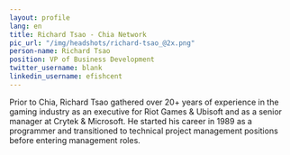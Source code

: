 ```yaml
---
layout: profile
lang: en
title: Richard Tsao - Chia Network
pic_url: "/img/headshots/richard-tsao_@2x.png"
person-name: Richard Tsao
position: VP of Business Development
twitter_username: blank
linkedin_username: efishcent
---
```


Prior to Chia, Richard Tsao gathered over 20+ years of experience in the gaming industry as an executive for Riot Games & Ubisoft and as a senior manager at Crytek & Microsoft. He started his career in 1989 as a programmer and transitioned to technical project management positions before entering management roles.